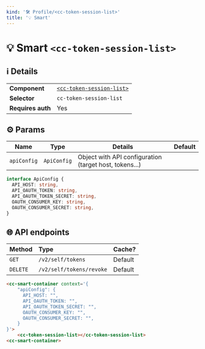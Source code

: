 ```yaml
---
kind: '🛠 Profile/<cc-token-session-list>'
title: '💡 Smart'
---
```


# 💡 Smart `<cc-token-session-list>`

## ℹ️ Details

<table>
  <tr><td><strong>Component    </strong> <td><a href="🛠-profile-cc-token-session-list--default-story"><code>&lt;cc-token-session-list&gt;</code></a>
  <tr><td><strong>Selector     </strong> <td><code>cc-token-session-list</code>
  <tr><td><strong>Requires auth</strong> <td>Yes
</table>

## ⚙️ Params

| Name        | Type        | Details                                                 | Default |
|-------------|-------------|---------------------------------------------------------|---------|
| `apiConfig` | `ApiConfig` | Object with API configuration (target host, tokens...)  |         |

```ts
interface ApiConfig {
  API_HOST: string,
  API_OAUTH_TOKEN: string,
  API_OAUTH_TOKEN_SECRET: string,
  OAUTH_CONSUMER_KEY: string,
  OAUTH_CONSUMER_SECRET: string,
}
```

## 🌐 API endpoints

| Method     | Type                    | Cache?  |
|------------|:------------------------|---------|
| `GET`      | `/v2/self/tokens`       | Default |
| `DELETE`   | `/v2/self/tokens/revoke`| Default |

```html
<cc-smart-container context='{
    "apiConfig": {
      API_HOST: "",
      API_OAUTH_TOKEN: "",
      API_OAUTH_TOKEN_SECRET: "",
      OAUTH_CONSUMER_KEY: "",
      OAUTH_CONSUMER_SECRET: "",
    }
}'>
    <cc-token-session-list></cc-token-session-list>
<cc-smart-container>
```
